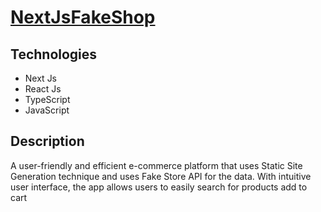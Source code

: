 # [NextJsFakeShop](https://rrshopping.vercel.app/)

## Technologies

* Next Js
* React Js
* TypeScript
* JavaScript

## Description

A user-friendly and efficient e-commerce platform that uses Static Site Generation technique and uses Fake Store API for the data. With intuitive user interface, the app allows users to easily search for products add to cart
